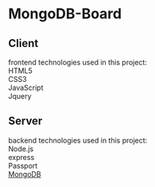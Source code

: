 # MongoDB-Board  

## Client  
frontend technologies used in this project:  
HTML5  
CSS3  
JavaScript  
Jquery  

## Server  
backend technologies used in this project:  
Node.js  
express  
Passport  
<u>MongoDB</u>  


